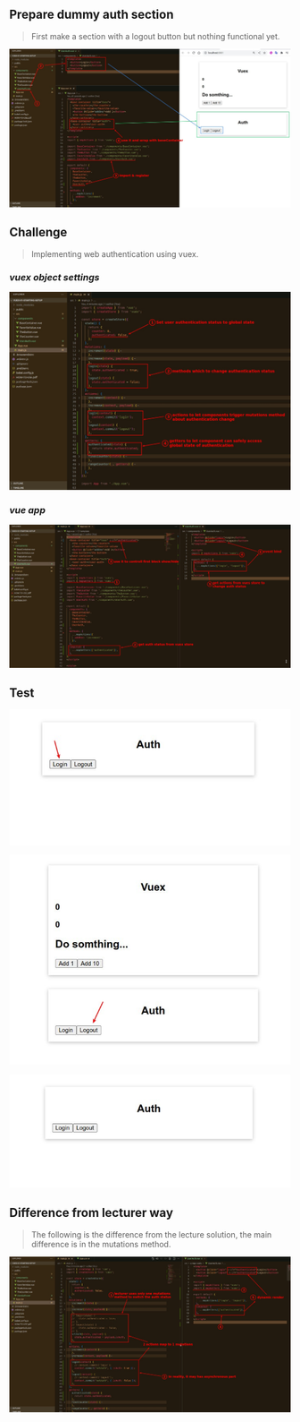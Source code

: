 ## **Prepare dummy auth section**

> First make a section with a logout button but nothing functional yet.

![Alt create a dummy auth section](pic/01.jpg)

## **Challenge**

> Implementing web authentication using vuex.

### _vuex object settings_

![Alt challenge: implement auth things in vue store](pic/02.jpg)

### _vue app_

![Alt challenge: use them let auth work](pic/03.jpg)

## **Test**

![Alt test 1](pic/04.jpg)

![Alt test 2](pic/05.jpg)

![Alt test 3](pic/06.jpg)

## **Difference from lecturer way**

> The following is the difference from the lecture solution, the main difference is in the mutations method.

![Alt different from lecturer](pic/07.jpg)
